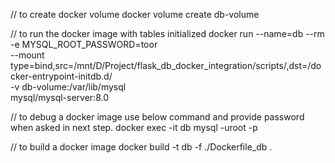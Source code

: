 // to create docker volume
docker volume create db-volume

// to run the docker image with tables initialized
docker run --name=db --rm -e MYSQL_ROOT_PASSWORD=toor \
--mount type=bind,src=/mnt/D/Project/flask_db_docker_integration/scripts/,dst=/docker-entrypoint-initdb.d/ \
-v db-volume:/var/lib/mysql \
mysql/mysql-server:8.0

// to debug a docker image use below command and provide password when asked in next step.
docker exec -it db mysql -uroot -p

// to build a docker image
docker build -t db -f ./Dockerfile_db .